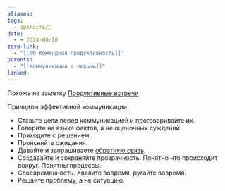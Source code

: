 ```yaml
---
aliases: 
tags:
  - зрелость/🌱
date:
  - - 2024-08-10
zero-link:
  - "[[00 Командная продуктивность]]"
parents:
  - "[[Коммуникации с людьми]]"
linked:
---
```

Похоже на заметку [Продуктивные встречи](Продуктивные%20встречи.md)

Принципы эффективной коммуникации:
- Ставьте цели перед коммуникацией и проговаривайте их.
- Говорите на языке фактов, а не оценочных суждений.
- Приходите с решением.
- Проясняйте ожидания.
- Давайте и запрашиваете [обратную связь](Обратная%20связь.md).
- Создавайте и сохраняйте прозрачность. Понятно что происходит вокруг. Понятны процессы.
- Своевременность. Хвалите вовремя, ругайте вовремя.
- Решайте проблему, а не ситуацию.